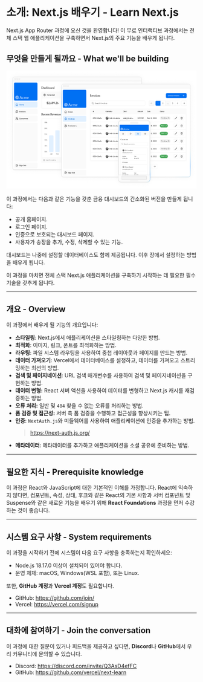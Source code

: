 # 소개: Next.js 배우기 - Learn Next.js

Next.js App Router 과정에 오신 것을 환영합니다! 이 무료 인터랙티브 과정에서는 전체 스택 웹 애플리케이션을 구축하면서 Next.js의 주요 기능을 배우게 됩니다.

## 무엇을 만들게 될까요 - What we'll be building

![/assets/Learn_Nextjs/image_url__2Flearn_2Flight_2Fdas_b5edd429c66e48e99.png](/assets/Learn_Nextjs/image_url__2Flearn_2Flight_2Fdas_b5edd429c66e48e99.png)

이 과정에서는 다음과 같은 기능을 갖춘 금융 대시보드의 간소화된 버전을 만들게 됩니다:

- 공개 홈페이지.
- 로그인 페이지.
- 인증으로 보호되는 대시보드 페이지.
- 사용자가 송장을 추가, 수정, 삭제할 수 있는 기능.

대시보드는 나중에 설정할 데이터베이스도 함께 제공됩니다. 이후 장에서 설정하는 방법을 배우게 됩니다.

이 과정을 마치면 전체 스택 Next.js 애플리케이션을 구축하기 시작하는 데 필요한 필수 기술을 갖추게 됩니다.

---

## 개요 - Overview

이 과정에서 배우게 될 기능의 개요입니다:

- **스타일링**: Next.js에서 애플리케이션을 스타일링하는 다양한 방법.
- **최적화**: 이미지, 링크, 폰트를 최적화하는 방법.
- **라우팅**: 파일 시스템 라우팅을 사용하여 중첩 레이아웃과 페이지를 만드는 방법.
- **데이터 가져오기**: Vercel에서 데이터베이스를 설정하고, 데이터를 가져오고 스트리밍하는 최선의 방법.
- **검색 및 페이지네이션**: URL 검색 매개변수를 사용하여 검색 및 페이지네이션을 구현하는 방법.
- **데이터 변형:** React 서버 액션을 사용하여 데이터를 변형하고 Next.js 캐시를 재검증하는 방법.
- **오류 처리:** 일반 및 `404` 찾을 수 없는 오류를 처리하는 방법.
- **폼 검증 및 접근성:** 서버 측 폼 검증을 수행하고 접근성을 향상시키는 팁.
- **인증**: `NextAuth.js`와 미들웨어를 사용하여 애플리케이션에 인증을 추가하는 방법.
  > <https://next-auth.js.org/>
- **메타데이터**: 메타데이터를 추가하고 애플리케이션을 소셜 공유에 준비하는 방법.

---

## 필요한 지식 - Prerequisite knowledge

이 과정은 React와 JavaScript에 대한 기본적인 이해를 가정합니다. React에 익숙하지 않다면, 컴포넌트, 속성, 상태, 후크와 같은 React의 기본 사항과 서버 컴포넌트 및 Suspense와 같은 새로운 기능을 배우기 위해 **React Foundations** 과정을 먼저 수강하는 것이 좋습니다.

---

## 시스템 요구 사항 - System requirements

이 과정을 시작하기 전에 시스템이 다음 요구 사항을 충족하는지 확인하세요:

- Node.js 18.17.0 이상이 설치되어 있어야 합니다.
- 운영 체제: macOS, Windows(WSL 포함), 또는 Linux.

또한, **GitHub 계정**과 **Vercel 계정**도 필요합니다.

- GitHub: <https://github.com/join/>
- Vercel: <https://vercel.com/signup>

---

## 대화에 참여하기 - Join the conversation

이 과정에 대한 질문이 있거나 피드백을 제공하고 싶다면, **Discord**나 **GitHub**에서 우리 커뮤니티에 문의할 수 있습니다.

- Discord: <https://discord.com/invite/Q3AsD4efFC>
- GitHub: <https://github.com/vercel/next-learn>
